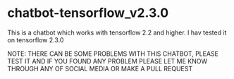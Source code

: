 # chatbot-tensorflow_v2.3.0

This is a chatbot which works with tensorflow 2.2 and higher. I hav tested it on tensorflow 2.3.0

NOTE: THERE CAN BE SOME PROBLEMS WITH THIS CHATBOT, PLEASE TEST IT AND IF YOU FOUND ANY PROBLEM PLEASE LET ME KNOW THROUGH ANY OF SOCIAL MEDIA OR MAKE A PULL REQUEST

